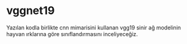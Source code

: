 # vggnet19

Yazılan kodla birlikte cnn mimarisini kullanan vgg19  sinir ağ modelinin hayvan ırklarına göre sınıflandırmasını inceliyeceğiz.


